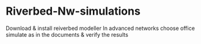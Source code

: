 # Riverbed-Nw-simulations
Download & install reiverbed modeller
In advanced networks choose office
simulate as in the documents & verify the results
